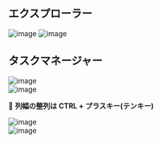 ## エクスプローラー
![image](https://user-images.githubusercontent.com/1501327/228417692-d18cdde3-86fc-4388-bb0e-31d408a15694.png)
![image](https://user-images.githubusercontent.com/1501327/228417945-674e0013-4a95-4c98-8fb2-dc37589ea7cb.png)

## タスクマネージャー
![image](https://user-images.githubusercontent.com/1501327/228418475-e9c2cdf9-adca-4dfd-b7a8-ce78067d49fc.png)\
![image](https://user-images.githubusercontent.com/1501327/228418677-9e9a2380-514a-411f-9c83-fbf0b4bed3b8.png)

🔴 **列幅の整列は CTRL + プラスキー(テンキー)**

![image](https://user-images.githubusercontent.com/1501327/228419034-2092f204-ba51-4d05-86b5-04ce665637a4.png)\
![image](https://user-images.githubusercontent.com/1501327/228419152-75097de3-d243-41f8-9481-c2a381f66854.png)


